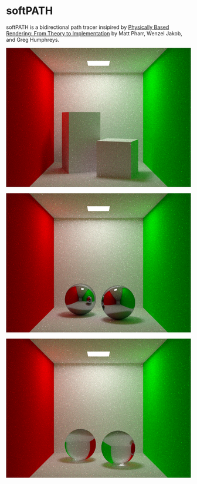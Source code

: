 # softPATH

softPATH is a bidirectional path tracer insipired by [Physically Based Rendering: From Theory to Implementation](http://www.pbr-book.org/3ed-2018/contents.html) by Matt Pharr, Wenzel Jakob, and Greg Humphreys.

![](screenshots/cubes512.png)

![](screenshots/reflection512.png)

![](screenshots/transmission512.png)
